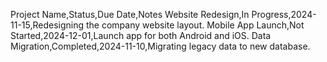﻿Project Name,Status,Due Date,Notes
Website Redesign,In Progress,2024-11-15,Redesigning the company website layout.
Mobile App Launch,Not Started,2024-12-01,Launch app for both Android and iOS.
Data Migration,Completed,2024-11-10,Migrating legacy data to new database.
